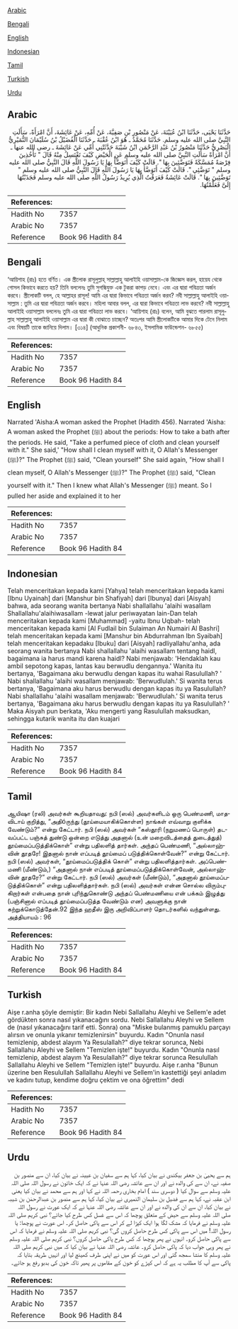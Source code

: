 [Arabic](#arabic)

[Bengali](#bengali)

[English](#english)

[Indonesian](#indonesian)

[Tamil](#tamil)

[Turkish](#turkish)

[Urdu](#urdu)

## Arabic


<div dir="rtl" lang="ar" style={{fontSize:'larger',backgroundColor:'#f8f9fa',padding:20}}>
حَدَّثَنَا يَحْيَى، حَدَّثَنَا ابْنُ عُيَيْنَةَ، عَنْ مَنْصُورِ بْنِ صَفِيَّةَ، عَنْ أُمِّهِ، عَنْ عَائِشَةَ، أَنَّ امْرَأَةً، سَأَلَتِ النَّبِيَّ صلى الله عليه وسلم‏.‏ حَدَّثَنَا مُحَمَّدٌ ـ هُوَ ابْنُ عُقْبَةَ ـ حَدَّثَنَا الْفُضَيْلُ بْنُ سُلَيْمَانَ النُّمَيْرِيُّ الْبَصْرِيُّ حَدَّثَنَا مَنْصُورُ بْنُ عَبْدِ الرَّحْمَنِ ابْنُ شَيْبَةَ حَدَّثَتْنِي أُمِّي عَنْ عَائِشَةَ ـ رضى الله عنها ـ أَنَّ امْرَأَةً سَأَلَتِ النَّبِيَّ صلى الله عليه وسلم عَنِ الْحَيْضِ كَيْفَ تَغْتَسِلُ مِنْهُ قَالَ ‏"‏ تَأْخُذِينَ فِرْصَةً مُمَسَّكَةً فَتَوَضَّئِينَ بِهَا ‏"‏‏.‏ قَالَتْ كَيْفَ أَتَوَضَّأُ بِهَا يَا رَسُولَ اللَّهِ قَالَ النَّبِيُّ صلى الله عليه وسلم ‏"‏ تَوَضَّئِي ‏"‏‏.‏ قَالَتْ كَيْفَ أَتَوَضَّأُ بِهَا يَا رَسُولَ اللَّهِ قَالَ النَّبِيُّ صلى الله عليه وسلم ‏"‏ تَوَضَّئِينَ بِهَا ‏"‏‏.‏ قَالَتْ عَائِشَةُ فَعَرَفْتُ الَّذِي يُرِيدُ رَسُولُ اللَّهِ صلى الله عليه وسلم فَجَذَبْتُهَا إِلَىَّ فَعَلَّمْتُهَا‏.‏
</div>
<div style={{backgroundColor:'#f8f9fa',padding:20, marginBottom: 10}}><table> <thead> <tr> <th>References:</th> <th></th> </tr> </thead> <tbody><tr><td>Hadith No</td><td>7357</td></tr><tr><td>Arabic No</td><td>7357</td></tr><tr><td>Reference</td><td>Book 96 Hadith 84</td></tr></tbody></table></div>

## Bengali


<div dir="ltr" lang="bn" style={{fontSize:'larger',backgroundColor:'#f8f9fa',padding:20}}>
‘আয়িশাহ (রাঃ) হতে বর্ণিত। এক স্ত্রীলোক রাসূলুল্লাহ্ সাল্লাল্লাহু আলাইহি ওয়াসাল্লাম-কে জিজ্ঞেস করল, হায়েয থেকে গোসল কিভাবে করতে হয়? তিনি বললেনঃ তুমি সুগন্ধিযুক্ত এক টুকরা কাপড় নেবে। এবং এর দ্বারা পবিত্রতা অর্জন করবে। স্ত্রীলোকটি বলল, হে আল্লাহর রাসূল! আমি এর দ্বারা কিভাবে পবিত্রতা অর্জন করব? নবী সাল্লাল্লাহু আলাইহি ওয়াসাল্লাম : তুমি এর দ্বারা পবিত্রতা অর্জন করবে। মহিলা আবার বলল, এর দ্বারা কিভাবে পবিত্রতা লাভ করবে? নবী সাল্লাল্লাহু আলাইহি ওয়াসাল্লাম বললেনঃ তুমি এর দ্বারা পবিত্রতা লাভ করবে। ‘আয়িশাহ (রাঃ) বলেন, আমি বুঝতে পারলাম রাসূলুল্লাহ সাল্লাল্লাহু আলাইহি ওয়াসাল্লাম এর দ্বারা কী বোঝাতে চাচ্ছেন? অতঃপর আমি স্ত্রীলোকটিকে আমার দিকে টেনে নিলাম এবং বিষয়টি তাকে জানিয়ে দিলাম। [৩১৪] (আধুনিক প্রকাশনী- ৬৮৪৩, ইসলামিক ফাউন্ডেশন- ৬৮৫৫)
</div>
<div style={{backgroundColor:'#f8f9fa',padding:20, marginBottom: 10}}><table> <thead> <tr> <th>References:</th> <th></th> </tr> </thead> <tbody><tr><td>Hadith No</td><td>7357</td></tr><tr><td>Arabic No</td><td>7357</td></tr><tr><td>Reference</td><td>Book 96 Hadith 84</td></tr></tbody></table></div>

## English


<div dir="ltr" lang="en" style={{fontSize:'larger',backgroundColor:'#f8f9fa',padding:20}}>
Narrated 'Aisha:A woman asked the Prophet (Hadith 456). Narrated 'Aisha: A woman asked the Prophet (ﷺ) about the periods: How to take a bath after the periods. He said, "Take a perfumed piece of cloth and clean yourself with it." She said,' "How shall I clean myself with it, O Allah's Messenger (ﷺ)?" The Prophet (ﷺ) said, "Clean yourself" She said again, "How shall I clean myself, O Allah's Messenger (ﷺ)?" The Prophet (ﷺ) said, "Clean yourself with it." Then I knew what Allah's Messenger (ﷺ) meant. So I pulled her aside and explained it to her
</div>
<div style={{backgroundColor:'#f8f9fa',padding:20, marginBottom: 10}}><table> <thead> <tr> <th>References:</th> <th></th> </tr> </thead> <tbody><tr><td>Hadith No</td><td>7357</td></tr><tr><td>Arabic No</td><td>7357</td></tr><tr><td>Reference</td><td>Book 96 Hadith 84</td></tr></tbody></table></div>

## Indonesian


<div dir="ltr" lang="id" style={{fontSize:'larger',backgroundColor:'#f8f9fa',padding:20}}>
Telah menceritakan kepada kami [Yahya] telah menceritakan kepada kami [Ibnu Uyainah] dari [Manshur bin Shafiyah] dari [Ibunya] dari [Aisyah] bahwa, ada seorang wanita bertanya Nabi shallallahu 'alaihi wasallam Shallallahu'alaihiwasallam -lewat jalur periwayatan lain-Dan telah menceritakan kepada kami [Muhammad] -yaitu Ibnu Uqbah- telah menceritakan kepada kami [Al Fudlail bin Sulaiman An Numairi Al Bashri] telah menceritakan kepada kami [Manshur bin Abdurrahman Ibn Syaibah] telah menceritakan kepadaku [Ibuku] dari [Aisyah] radliyallahu'anha, ada seorang wanita bertanya Nabi shallallahu 'alaihi wasallam tentang haidl, bagaimana ia harus mandi karena haidl? Nabi menjawab: 'Hendaklah kau ambil sepotong kapas, lantas kau berwudlu dengannya.' Wanita itu bertanya, 'Bagaimana aku berwudlu dengan kapas itu wahai Rasulullah? ' Nabi shallallahu 'alaihi wasallam menjawab: 'Berwudlulah.' Si wanita terus bertanya, 'Bagaimana aku harus berwudlu dengan kapas itu ya Rasulullah? Nabi shallallahu 'alaihi wasallam menjawab: 'Berwudlulah.' Si wanita terus bertanya, 'Bagaimana aku harus berwudlu dengan kapas itu ya Rasulullah? ' Maka Aisyah pun berkata, 'Aku mengerti yang Rasulullah maksudkan, sehingga kutarik wanita itu dan kuajari
</div>
<div style={{backgroundColor:'#f8f9fa',padding:20, marginBottom: 10}}><table> <thead> <tr> <th>References:</th> <th></th> </tr> </thead> <tbody><tr><td>Hadith No</td><td>7357</td></tr><tr><td>Arabic No</td><td>7357</td></tr><tr><td>Reference</td><td>Book 96 Hadith 84</td></tr></tbody></table></div>

## Tamil


<div dir="ltr" lang="ta" style={{fontSize:'larger',backgroundColor:'#f8f9fa',padding:20}}>
ஆயிஷா (ரலி) அவர்கள் கூறியதாவது: நபி (ஸல்) அவர்களிடம் ஒரு பெண்மணி, மாதவிடாய் குறித்து, “அதிóருந்து (தூய்மையாகிக்கொள்ள) நாங்கள் எவ்வாறு குளிக்க வேண்டும்?” என்று கேட்டார். நபி (ஸல்) அவர்கள் “கஸ்தூரி (நறுமணப் பொருள்) தடவப்பட்ட பஞ்சுத் துண்டு ஒன்றை எடுத்து அதனால் (உன் மறைவிடத்தைத் துடைத்துத்) தூய்மைப்படுத்திக்கொள்” என்று பதிலளித் தார்கள். அந்தப் பெண்மணி, “அல்லாஹ்வின் தூதரே! இதனால் நான் எப்படித் தூய்மைப் படுத்திக்கொள்வேன்?” என்று கேட்டார். நபி (ஸல்) அவர்கள், “தூய்மைப்படுத்திக் கொள்” என்று பதிலளித்தார்கள். அப்பெண்மணி (மீண்டும்,) “அதனால் நான் எப்படித் தூய்மைப்படுத்திக்கொள்வேன், அல்லாஹ்வின் தூதரே?” என்று கேட்டார். நபி (ஸல்) அவர்கள் (மீண்டும்), “அதனால் தூய்மைப்படுத்திக்கொள்” என்று பதிலளித்தார்கள். நபி (ஸல்) அவர்கள் என்ன சொல்ல விரும்புகிறார்கள் என்பதை நான் புரிந்துகொண்டு அந்தப் பெண்மணியை என் பக்கம் இழுத்து (பஞ்சினால் எப்படித் தூய்மைப்படுத்த வேண்டும் என) அவளுக்கு நான் கற்றுக்கொடுத்தேன்.92 இந்த ஹதீஸ் இரு அறிவிப்பாளர் தொடர்களில் வந்துள்ளது. அத்தியாயம் : 96
</div>
<div style={{backgroundColor:'#f8f9fa',padding:20, marginBottom: 10}}><table> <thead> <tr> <th>References:</th> <th></th> </tr> </thead> <tbody><tr><td>Hadith No</td><td>7357</td></tr><tr><td>Arabic No</td><td>7357</td></tr><tr><td>Reference</td><td>Book 96 Hadith 84</td></tr></tbody></table></div>

## Turkish


<div dir="ltr" lang="tr" style={{fontSize:'larger',backgroundColor:'#f8f9fa',padding:20}}>
Aişe r.anha şöyle demiştir: Bir kadın Nebi Sallallahu Aleyhi ve Sellem'e adet gördükten sonra nasıl yıkanacağını sordu. Nebi Sallallahu Aleyhi ve Sellem de (nasıl yıkanacağını tarif etti. Sonra) ona "Miske bulanmış pamuklu parçayı alırsın ve onunla yıkanır temizlenirsin" buyurdu. Kadın "Onunla nasıl temizlenip, abdest alayım Ya Resulallah?" diye tekrar sorunca, Nebi Sallallahu Aleyhi ve Sellem "Temizlen işte!" buyurdu. Kadın "Onunla nasıl temizlenip, abdest alayım Ya Resulallah?" diye tekrar sorunca Resulullah Sallallahu Aleyhi ve Sellem "Temizlen işte!" buyurdu. Aişe r.anha "Bunun üzerine ben Resulullah Sallallahu Aleyhi ve Sellem'in kastettiği şeyi anladım ve kadını tutup, kendime doğru çektim ve ona öğrettim" dedi
</div>
<div style={{backgroundColor:'#f8f9fa',padding:20, marginBottom: 10}}><table> <thead> <tr> <th>References:</th> <th></th> </tr> </thead> <tbody><tr><td>Hadith No</td><td>7357</td></tr><tr><td>Arabic No</td><td>7357</td></tr><tr><td>Reference</td><td>Book 96 Hadith 84</td></tr></tbody></table></div>

## Urdu


<div dir="rtl" lang="ur" style={{fontSize:'larger',backgroundColor:'#f8f9fa',padding:20}}>
ہم سے یحییٰ بن جعفر بیکندی نے بیان کیا، کہا ہم سے سفیان بن عیینہ نے بیان کیا، ان سے منصور بن صفیہ نے، ان سے کی والدہ نے اور ان سے عائشہ رضی اللہ عنہا نے کہ ایک خاتون نے رسول اللہ صلی اللہ علیہ وسلم سے سوال کیا ( دوسری سند ) امام بخاری رحمہ اللہ نے کہا اور ہم سے محمد نے بیان کیا یعنی ابن عقبہ نے، کہا ہم سے فضیل بن سلیمان النمیری نے بیان کیا، کہا ہم سے منصور بن عبدالرحمٰن بن شیبہ نے بیان کیا، ان سے ان کی والدہ نے اور ان سے عائشہ رضی اللہ عنہا نے کہ ایک عورت نے رسول اللہ صلی اللہ علیہ وسلم سے حیض کے متعلق پوچھا کہ اس سے غسل کس طرح کیا جائے؟ نبی کریم صلی اللہ علیہ وسلم نے فرمایا کہ مشک لگا ہوا ایک کپڑا لے کر اس سے پاکی حاصل کر۔ اس عورت نے پوچھا: یا رسول اللہ! میں اس سے پاکی کس طرح حاصل کروں گی؟ نبی کریم صلی اللہ علیہ وسلم نے فرمایا کہ اس سے پاکی حاصل کرو۔ انہوں نے پھر پوچھا کہ کس طرح پاکی حاصل کروں؟ نبی کریم صلی اللہ علیہ وسلم نے پھر وہی جواب دیا کہ پاکی حاصل کرو۔ عائشہ رضی اللہ عنہا نے بیان کیا کہ میں نبی کریم صلی اللہ علیہ وسلم کا منشا سمجھ گئی اور اس عورت کو میں نے اپنی طرف کھینچ لیا اور انہیں طریقہ بتایا کہ پاکی سے آپ کا مطلب یہ ہے کہ اس کپڑے کو خون کے مقاموں پر پھیر تاکہ خون کی بدبو رفع ہو جائے۔
</div>
<div style={{backgroundColor:'#f8f9fa',padding:20, marginBottom: 10}}><table> <thead> <tr> <th>References:</th> <th></th> </tr> </thead> <tbody><tr><td>Hadith No</td><td>7357</td></tr><tr><td>Arabic No</td><td>7357</td></tr><tr><td>Reference</td><td>Book 96 Hadith 84</td></tr></tbody></table></div>